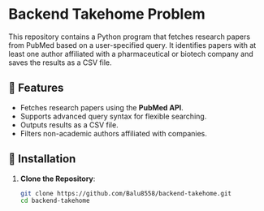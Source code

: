 # Backend Takehome Problem

This repository contains a Python program that fetches research papers from PubMed based on a user-specified query. It identifies papers with at least one author affiliated with a pharmaceutical or biotech company and saves the results as a CSV file.

## 📌 Features
- Fetches research papers using the **PubMed API**.
- Supports advanced query syntax for flexible searching.
- Outputs results as a CSV file.
- Filters non-academic authors affiliated with companies.

## 🔧 Installation

1. **Clone the Repository**:
   ```bash
   git clone https://github.com/Balu8558/backend-takehome.git
   cd backend-takehome
